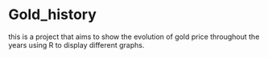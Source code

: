 # Gold_history
this is a project that aims to show the evolution of gold price throughout the years using R to display different graphs.
